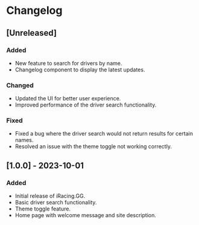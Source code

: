 # Changelog

## [Unreleased]
### Added
- New feature to search for drivers by name.
- Changelog component to display the latest updates.

### Changed
- Updated the UI for better user experience.
- Improved performance of the driver search functionality.

### Fixed
- Fixed a bug where the driver search would not return results for certain names.
- Resolved an issue with the theme toggle not working correctly.

## [1.0.0] - 2023-10-01
### Added
- Initial release of iRacing.GG.
- Basic driver search functionality.
- Theme toggle feature.
- Home page with welcome message and site description.
